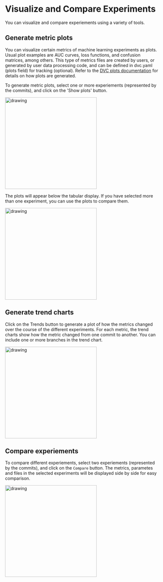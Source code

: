 # Visualize and Compare Experiments

You can visualize and compare experiements using a variety of tools.

## Generate metric plots

You can visualize certain metrics of machine learning experiments as plots.
Usual plot examples are AUC curves, loss functions, and confusion matrices,
among others. This type of metrics files are created by users, or generated by
user data processing code, and can be defined in dvc.yaml (plots field) for
tracking (optional). Refer to the
[DVC plots documentation](/doc/command-reference/plots) for details on how plots
are generated.

To generate metric plots, select one or more experiements (represented by the
commits), and click on the 'Show plots' button.

<img src="/img/studio/select_commits.png" alt="drawing" width="300"/>

The plots will appear below the tabular display. If you have selected more than
one experiment, you can use the plots to compare them.

<img src="/img/studio/plots.png" alt="drawing" width="300"/>

## Generate trend charts

Click on the Trends button to generate a plot of how the metrics changed over
the course of the different experiments. For each metric, the trend charts show
how the metric changed from one commit to another. You can include one or more
branches in the trend chart.

<img src="/img/studio/trends.png" alt="drawing" width="300"/>

## Compare experiements

To compare different experiements, select two experiements (represented by the
commits), and click on the `Compare` button. The metrics, parametes and files in
the selected experiments will be displayed side by side for easy comparison.

<img src="/img/studio/compare.png" alt="drawing" width="300"/>
